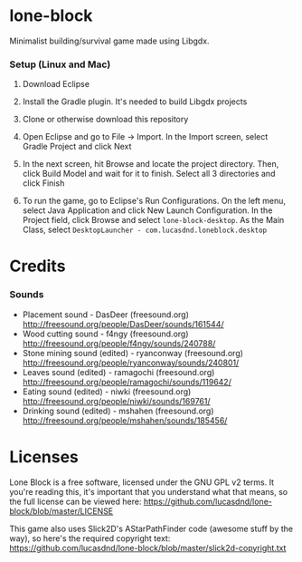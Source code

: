# lone-block

Minimalist building/survival game made using Libgdx.

### Setup (Linux and Mac)

1. Download Eclipse

2. Install the Gradle plugin. It's needed to build Libgdx projects

3. Clone or otherwise download this repository

4. Open Eclipse and go to File -> Import. In the Import screen, select Gradle Project and click Next

5. In the next screen, hit Browse and locate the project directory. Then, click Build Model and wait for it to finish. Select all 3 directories and click Finish

6. To run the game, go to Eclipse's Run Configurations. On the left menu, select Java Application and click New Launch Configuration. In the Project field, click Browse and select `lone-block-desktop`. As the Main Class, select `DesktopLauncher - com.lucasdnd.loneblock.desktop`

# Credits

### Sounds

- Placement sound - DasDeer (freesound.org) http://freesound.org/people/DasDeer/sounds/161544/
- Wood cutting sound - f4ngy (freesound.org) http://freesound.org/people/f4ngy/sounds/240788/
- Stone mining sound (edited) - ryanconway (freesound.org) http://freesound.org/people/ryanconway/sounds/240801/
- Leaves sound (edited) - ramagochi (freesound.org) http://freesound.org/people/ramagochi/sounds/119642/
- Eating sound (edited) - niwki (freesound.org) http://freesound.org/people/niwki/sounds/169761/
- Drinking sound (edited) - mshahen (freesound.org) http://freesound.org/people/mshahen/sounds/185456/

# Licenses

Lone Block is a free software, licensed under the GNU GPL v2 terms. It you're reading this, it's important that you understand what that means, so the full license can be viewed here: https://github.com/lucasdnd/lone-block/blob/master/LICENSE

This game also uses Slick2D's AStarPathFinder code (awesome stuff by the way), so here's the required copyright text: https://github.com/lucasdnd/lone-block/blob/master/slick2d-copyright.txt
